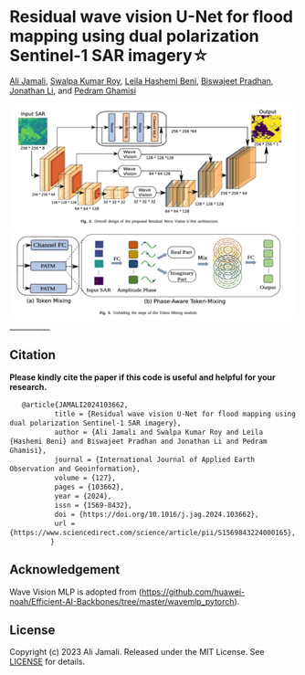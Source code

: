 # Residual wave vision U-Net for flood mapping using dual polarization Sentinel-1 SAR imagery☆

[Ali Jamali](https://www.researchgate.net/profile/Ali-Jamali), [Swalpa Kumar Roy](https://swalpa.github.io), [Leila Hashemi Beni](https://www.ncat.edu/employee-bio.php?directoryID=1901247546), [Biswajeet Pradhan](https://profiles.uts.edu.au/Biswajeet.Pradhan), [Jonathan Li](https://uwaterloo.ca/geography-environmental-management/people-profiles/jonathan-li), and [Pedram Ghamisi](https://www.iarai.ac.at/people/pedramghamisi/)


<img src="Model.jpg"/>
<img src="Wave.jpg"/>
___________


Citation
---------------------

**Please kindly cite the paper if this code is useful and helpful for your research.**

       @article{JAMALI2024103662,
               title = {Residual wave vision U-Net for flood mapping using dual polarization Sentinel-1 SAR imagery},
               author = {Ali Jamali and Swalpa Kumar Roy and Leila {Hashemi Beni} and Biswajeet Pradhan and Jonathan Li and Pedram Ghamisi},
               journal = {International Journal of Applied Earth Observation and Geoinformation},
               volume = {127},
               pages = {103662},
               year = {2024},
               issn = {1569-8432},
               doi = {https://doi.org/10.1016/j.jag.2024.103662},
               url = {https://www.sciencedirect.com/science/article/pii/S1569843224000165},
              }



Acknowledgement
---------------------
 Wave Vision MLP is adopted from (https://github.com/huawei-noah/Efficient-AI-Backbones/tree/master/wavemlp_pytorch).


## License

Copyright (c) 2023 Ali Jamali. Released under the MIT License. See [LICENSE](LICENSE) for details.
